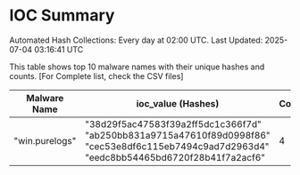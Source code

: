 # IOC Summary

Automated Hash Collections: Every day at 02:00 UTC. Last Updated: 2025-07-04 03:16:41 UTC

This table shows top 10 malware names with their unique hashes and counts. [For Complete list, check the CSV files]

| Malware Name | ioc_value (Hashes) | Count |
|--------------|--------------------|-------|
|  "win.purelogs" |  "38d29f5ac47583f39a2ff5dc1c366f7d"<br> "ab250bb831a9715a47610f89d0998f86"<br> "cec53e8df6c115eb7494c9ad7d2963d4"<br> "eedc8bb54465bd6720f28b41f7a2acf6" | 4 |